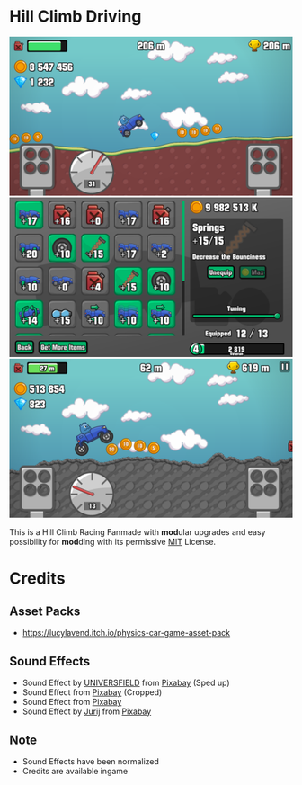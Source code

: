 # Hill Climb Driving

![Screenshot, driving on Countryside](./static/screenshots/1.png)
![Screenshot, Upgrading in Garage](./static/screenshots/2.png)
![Screenshot, Upgraded Car on Mountain](./static/screenshots/5.png)

This is a Hill Climb Racing Fanmade with **mod**ular upgrades and easy possibility for **mod**ding with its permissive [MIT](./LICENSE) License.

# Credits

## Asset Packs
- https://lucylavend.itch.io/physics-car-game-asset-pack

## Sound Effects
- Sound Effect by <a href="https://pixabay.com/de/users/universfield-28281460/?utm_source=link-attribution&utm_medium=referral&utm_campaign=music&utm_content=121580">UNIVERSFIELD</a> from <a href="https://pixabay.com//?utm_source=link-attribution&utm_medium=referral&utm_campaign=music&utm_content=121580">Pixabay</a> (Sped up)
- Sound Effect from <a href="https://pixabay.com/sound-effects/?utm_source=link-attribution&utm_medium=referral&utm_campaign=music&utm_content=87313">Pixabay</a> (Cropped)
- Sound Effect from <a href="https://pixabay.com/?utm_source=link-attribution&utm_medium=referral&utm_campaign=music&utm_content=33787">Pixabay</a>
- Sound Effect by <a href="https://pixabay.com/de/users/soundreality-31074404/?utm_source=link-attribution&utm_medium=referral&utm_campaign=music&utm_content=160387">Jurij</a> from <a href="https://pixabay.com//?utm_source=link-attribution&utm_medium=referral&utm_campaign=music&utm_content=160387">Pixabay</a>

## Note

- Sound Effects have been normalized
- Credits are available ingame
